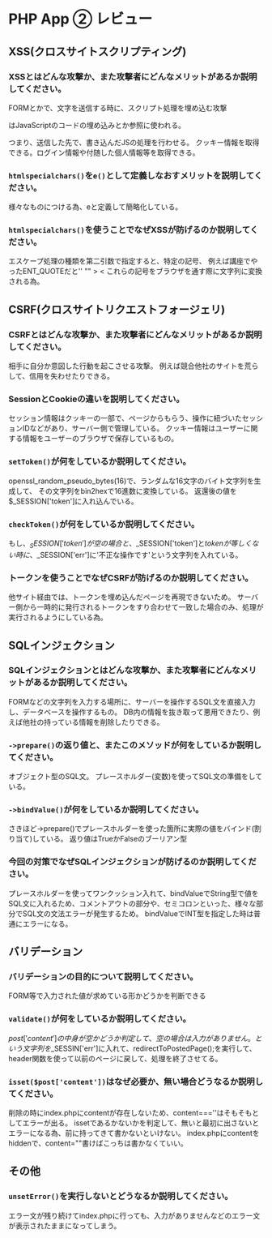 # PHP App ② レビュー

## XSS(クロスサイトスクリプティング)

### XSSとはどんな攻撃か、また攻撃者にどんなメリットがあるか説明してください。
FORMとかで、文字を送信する時に、スクリプト処理を埋め込む攻撃
<script></script>はJavaScriptのコードの埋め込みとか参照に使われる。
つまり、送信した先で、書き込んだJSの処理を行わせる。
クッキー情報を取得できる。ログイン情報や付随した個人情報等を取得できる。

### `htmlspecialchars()`を`e()`として定義しなおすメリットを説明してください。
様々なものにつける為、eと定義して簡略化している。

### `htmlspecialchars()`を使うことでなぜXSSが防げるのか説明してください。
エスケープ処理の種類を第二引数で指定すると、特定の記号、
例えば講座でやったENT_QUOTEだと'' "" > < これらの記号をブラウザを通す際に文字列に変換される為。
## CSRF(クロスサイトリクエストフォージェリ)

### CSRFとはどんな攻撃か、また攻撃者にどんなメリットがあるか説明してください。
相手に自分か意図した行動を起こさせる攻撃。
例えば競合他社のサイトを荒らして、信用を失わせたりできる。
### SessionとCookieの違いを説明してください。
セッション情報はクッキーの一部で、ページからもらう、操作に紐づいたセッションIDなどがあり、サーバー側で管理している。
クッキー情報はユーザーに関する情報をユーザーのブラウザで保存しているもの。
### `setToken()`が何をしているか説明してください。
openssl_random_pseudo_bytes(16)で、ランダムな16文字のバイト文字列を生成して、
その文字列をbin2hexで16進数に変換している。
返還後の値を$_SESSION['token']に入れ込んでいる。
### `checkToken()`が何をしているか説明してください。
もし、$_SESSION['token']が空の場合と、$_SESSION['token']と$tokenが等しくない時に、$_SESSION['err']に'不正な操作です'という文字列を入れている。
### トークンを使うことでなぜCSRFが防げるのか説明してください。
他サイト経由では、トークンを埋め込んだページを再現できないため。
サーバー側から一時的に発行されるトークンをすり合わせて一致した場合のみ、処理が実行されるようにしている為。
## SQLインジェクション

### SQLインジェクションとはどんな攻撃か、また攻撃者にどんなメリットがあるか説明してください。
FORMなどの文字列を入力する場所に、サーバーを操作するSQL文を直接入力し、データベースを操作するもの。
DB内の情報を抜き取って悪用できたり、例えば他社の持っている情報を削除したりできる。
### `->prepare()`の返り値と、またこのメソッドが何をしているか説明してください。
オブジェクト型のSQL文。
プレースホルダー(変数)を使ってSQL文の準備をしている。
### `->bindValue()`が何をしているか説明してください。
さきほど->prepare()でプレースホルダーを使った箇所に実際の値をバインド(割り当て)している。
返り値はTrueかFalseのブーリアン型
### 今回の対策でなぜSQLインジェクションが防げるのか説明してください。
プレースホルダーを使ってワンクッション入れて、bindValueでString型で値をSQL文に入れるため、コメントアウトの部分や、セミコロンといった、様々な部分でSQL文の文法エラーが発生するため。
bindValueでINT型を指定した時は普通にエラーになる。
## バリデーション

### バリデーションの目的について説明してください。
FORM等で入力された値が求めている形かどうかを判断できる
### `validate()`が何をしているか説明してください。
$post['content']の中身が空かどうか判定して、空の場合は入力がありません。
という文字列を$_SESSIN['err']に入れて、redirectToPostedPage();を実行して、
header関数を使って以前のページに戻して、処理を終了させてる。
### `isset($post['content'])`はなぜ必要か、無い場合どうなるか説明してください。
削除の時にindex.phpにcontentが存在しないため、content===''はそもそもとしてエラーが出る。
issetであるかないかを判定して、無いと最初に出さないとエラーになる為、前に持ってきて書かないといけない。
index.phpにcontentをhiddenで、content=""書けばこっちは書かなくていい。
## その他

### `unsetError()`を実行しないとどうなるか説明してください。
エラー文が残り続けてindex.phpに行っても、入力がありませんなどのエラー文が表示されたままになってしまう。